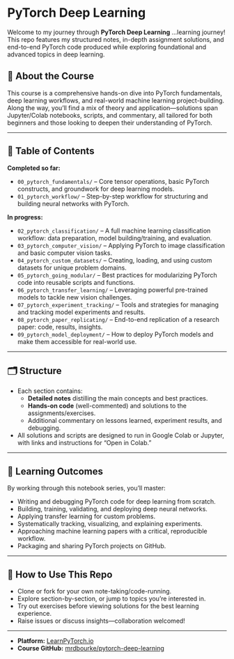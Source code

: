 # PyTorch Deep Learning

Welcome to my journey through **PyTorch Deep Learning** ...learning journey! This repo features my structured notes, in-depth assignment solutions, and end-to-end PyTorch code produced while exploring foundational and advanced topics in deep learning.

## 🚀 About the Course

This course is a comprehensive hands-on dive into PyTorch fundamentals, deep learning workflows, and real-world machine learning project-building. Along the way, you’ll find a mix of theory and application—solutions span Jupyter/Colab notebooks, scripts, and commentary, all tailored for both beginners and those looking to deepen their understanding of PyTorch.

***

## 📑 Table of Contents

**Completed so far:**
- `00_pytorch_fundamentals/` – Core tensor operations, basic PyTorch constructs, and groundwork for deep learning models.
- `01_pytorch_workflow/` – Step-by-step workflow for structuring and building neural networks with PyTorch.

**In progress:**
- `02_pytorch_classification/` – A full machine learning classification workflow: data preparation, model building/training, and evaluation.
- `03_pytorch_computer_vision/` – Applying PyTorch to image classification and basic computer vision tasks.
- `04_pytorch_custom_datasets/` – Creating, loading, and using custom datasets for unique problem domains.
- `05_pytorch_going_modular/` – Best practices for modularizing PyTorch code into reusable scripts and functions.
- `06_pytorch_transfer_learning/` – Leveraging powerful pre-trained models to tackle new vision challenges.
- `07_pytorch_experiment_tracking/` – Tools and strategies for managing and tracking model experiments and results.
- `08_pytorch_paper_replicating/` – End-to-end replication of a research paper: code, results, insights.
- `09_pytorch_model_deployment/` – How to deploy PyTorch models and make them accessible for real-world use.

***

## 🗂️ Structure

- Each section contains:
  - **Detailed notes** distilling the main concepts and best practices.
  - **Hands-on code** (well-commented) and solutions to the assignments/exercises.
  - Additional commentary on lessons learned, experiment results, and debugging.
- All solutions and scripts are designed to run in Google Colab or Jupyter, with links and instructions for “Open in Colab.”

***

## 🎯 Learning Outcomes

By working through this notebook series, you’ll master:
- Writing and debugging PyTorch code for deep learning from scratch.
- Building, training, validating, and deploying deep neural networks.
- Applying transfer learning for custom problems.
- Systematically tracking, visualizing, and explaining experiments.
- Approaching machine learning papers with a critical, reproducible workflow.
- Packaging and sharing PyTorch projects on GitHub.

***

## 🧠 How to Use This Repo

- Clone or fork for your own note-taking/code-running.
- Explore section-by-section, or jump to topics you’re interested in.
- Try out exercises before viewing solutions for the best learning experience.
- Raise issues or discuss insights—collaboration welcomed!

***

- **Platform:** [LearnPyTorch.io](https://www.learnpytorch.io/)
- **Course GitHub:** [mrdbourke/pytorch-deep-learning](https://github.com/mrdbourke/pytorch-deep-learning/)
